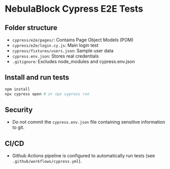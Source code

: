 # NebulaBlock Cypress E2E Tests

## Folder structure

- `cypress/e2e/pages/`: Contains Page Object Models (POM)
- `cypress/e2e/login.cy.js`: Main login test
- `cypress/fixtures/users.json`: Sample user data
- `cypress.env.json`: Stores real credentials
- `.gitignore`: Excludes node_modules and cypress.env.json

## Install and run tests

```bash
npm install
npx cypress open # or npx cypress run
```

## Security
- Do not commit the `cypress.env.json` file containing sensitive information to git.

## CI/CD
- Github Actions pipeline is configured to automatically run tests (see `.github/workflows/cypress.yml`). 